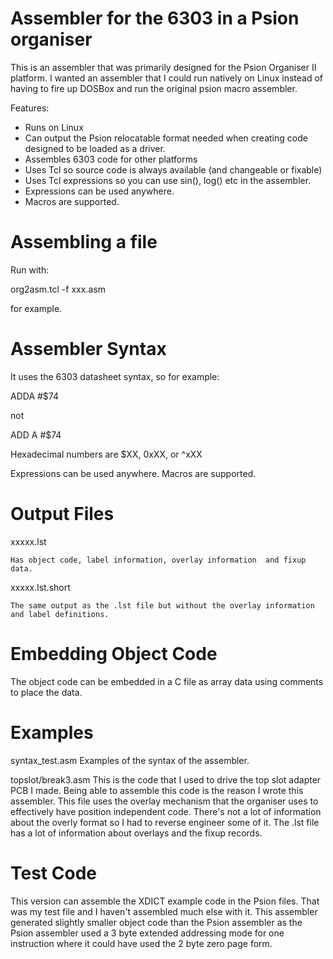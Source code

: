 Assembler for the 6303 in a Psion organiser
===========================================

This is an assembler that was primarily designed for the Psion Organiser II platform. I wanted an assembler that I could run natively on Linux instead of having to fire up DOSBox and run the original psion macro assembler.

Features:

* Runs on Linux
* Can output the Psion relocatable format needed when creating code designed to be loaded as a driver.
* Assembles 6303 code for other platforms
* Uses Tcl so source code is always available (and changeable or fixable)
* Uses Tcl expressions so you can use sin(), log() etc in the assembler.
* Expressions can be used anywhere.
* Macros are supported.


Assembling a file
=================

Run with:

org2asm.tcl -f xxx.asm

for example.

Assembler Syntax
================

It uses the 6303 datasheet syntax, so for example:

ADDA  #$74

not 

ADD A #$74

Hexadecimal numbers are $XX, 0xXX, or ^xXX

Expressions can be used anywhere.
Macros are supported.

Output Files
============

xxxxx.lst 

    Has object code, label information, overlay information  and fixup data.

xxxxx.lst.short

    The same output as the .lst file but without the overlay information and label definitions.
    
Embedding Object Code
=====================

The object code can be embedded in a C file as array data using comments to place the data.

Examples
========

syntax_test.asm
Examples of the syntax of the assembler.

topslot/break3.asm
This is the code that I used to drive the top slot adapter PCB I made. Being able to assemble this code is the reason I wrote this assembler. This file uses the overlay mechanism that the organiser uses to effectively have position independent code. There's not a lot of information about the overly format so I had to reverse engineer some of it. The .lst file has a lot of information about overlays and the fixup records.

Test Code
=========

This version can assemble the XDICT example code in the Psion files. That was my test file and I haven't assembled much else with it. This assembler generated slightly smaller object code than the Psion assembler as the Psion assembler used a 3 byte extended addressing mode for one instruction where it could have used the 2 byte zero page form.


